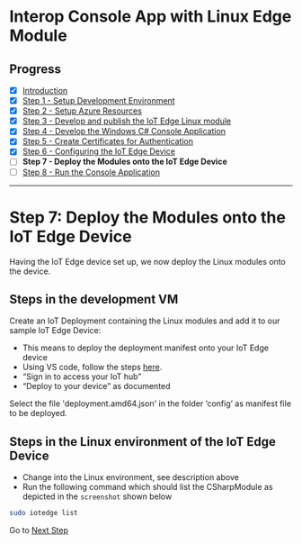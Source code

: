 # Interop Console App with Linux Edge Module
## Progress

- [x] [Introduction](../readme.md)  
- [x] [Step 1 - Setup Development Environment](./Setup%20Development%20Environment.MD)   
- [x] [Step 2 - Setup Azure Resources](./Setup%20Azure%20Resources.MD)  
- [x] [Step 3 - Develop and publish the IoT Edge Linux module](./Develop%20and%20publish%20the%20IoT%20edge%20Linux%20module.MD)  
- [x] [Step 4 - Develop the Windows C# Console Application](./Develop%20the%20Windows%20C%23%20Console%20Application.MD)  
- [x] [Step 5 - Create Certificates for Authentication](./Create%20Certificates%20for%20Authentication.MD)  
- [x] [Step 6 - Configuring the IoT Edge Device](./Configuring%20the%20IoT%20Edge%20Device.MD)  
- [ ] **Step 7 - Deploy the Modules onto the IoT Edge Device**  
- [ ] [Step 8 - Run the Console Application](./Run%20the%20Console%20Application.MD)  
---

# Step 7: Deploy the Modules onto the IoT Edge Device
Having the IoT Edge device set up, we now deploy the Linux modules onto the device.

## Steps in the development VM
Create an IoT Deployment containing the Linux modules and add it to our sample IoT Edge Device:
*   This means to deploy the deployment manifest onto your IoT Edge device
*   Using VS code, follow the steps [here](https://docs.microsoft.com/azure/iot-edge/how-to-deploy-modules-vscode).
 * “Sign in to access your IoT hub”
 * “Deploy to your device” as documented  
 
Select the file 'deployment.amd64.json' in the folder ‘config’ as manifest file to be deployed.

## Steps in the Linux environment of the IoT Edge Device
*   Change into the Linux environment, see description above
*   Run the following command which should list the CSharpModule as depicted in the `screenshot` shown below
```bash
sudo iotedge list
```

Go to [Next Step](./Run%20the%20Console%20Application.MD)  
